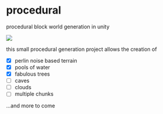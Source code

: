 # procedural
procedural block world generation in unity

![](https://i.imgur.com/5utEVYg.gif)

this small procedural generation project allows the creation of
- [x] perlin noise based terrain
- [x] pools of water
- [x] fabulous trees
- [ ] caves
- [ ] clouds
- [ ] multiple chunks

...and more to come
